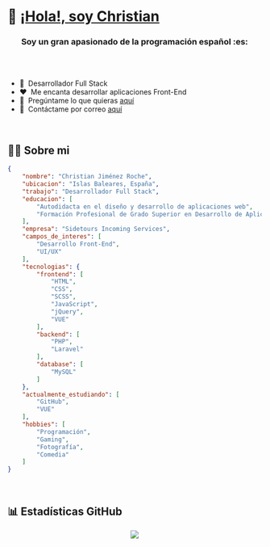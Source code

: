 # :wave: [¡Hola!, soy Christian](https://github.com/Akeir18)
<h3 align="center"> Soy un gran apasionado de la programación español :es:</h3>

<br />
<br />

- :briefcase: &nbsp;Desarrollador Full Stack
- :heart: &nbsp;Me encanta desarrollar aplicaciones Front-End
- :speech_balloon: &nbsp;Pregúntame lo que quieras [aquí](https://github.com/Akeir18/Akeir18/issues)
- :incoming_envelope: &nbsp;Contáctame por correo [aquí](mailto:christianjimenezroche@gmail.com)

<br />

## :frowning_man:  Sobre mi
```json
{
	"nombre": "Christian Jiménez Roche", 
	"ubicacion": "Islas Baleares, España", 
	"trabajo": "Desarrollador Full Stack", 
	"educacion": [
		"Autodidacta en el diseño y desarrollo de aplicaciones web", 
		"Formación Profesional de Grado Superior en Desarrollo de Aplicaciones Web"
	],
	"empresa": "Sidetours Incoming Services", 
	"campos_de_interes": [
		"Desarrollo Front-End", 
		"UI/UX"
	], 
	"tecnologias": {
		"frontend": [
			"HTML", 
			"CSS", 
			"SCSS", 
			"JavaScript", 
			"jQuery", 
			"VUE"
		], 
		"backend": [
			"PHP", 
			"Laravel" 
		], 
		"database": [ 
			"MySQL" 
		] 
	}, 
	"actualmente_estudiando": [ 
		"GitHub", 
		"VUE" 
	], 
	"hobbies": [ 
		"Programación", 
		"Gaming", 
		"Fotografía", 
		"Comedia" 
	] 
}
```

<br /> 

## :bar_chart: Estadísticas GitHub
<div align="center"><a href="https://github.com/Akeir18"><img align="center" src="https://github-readme-stats.vercel.app/api/top-langs/?username=Akeir18&theme=onedark" /></a></div>
